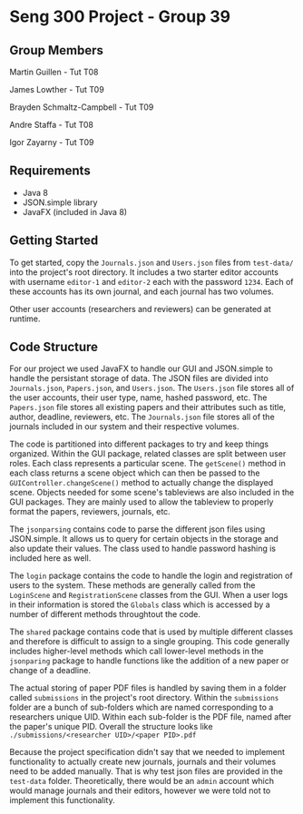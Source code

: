 # Seng 300 Project - Group 39

## Group Members

Martin Guillen - Tut T08

James Lowther - Tut T09

Brayden Schmaltz-Campbell - Tut T09

Andre Staffa - Tut T08

Igor Zayarny - Tut T09

## Requirements

* Java 8
* JSON.simple library
* JavaFX (included in Java 8)

## Getting Started

To get started, copy the `Journals.json` and `Users.json` files from `test-data/` into the project's root directory.
It includes a two starter editor accounts with username `editor-1` and `editor-2` each with the password `1234`.
Each of these accounts has its own journal, and each journal has two volumes.

Other user accounts (researchers and reviewers) can be generated at runtime.

## Code Structure

For our project we used JavaFX to handle our GUI and JSON.simple to handle the persistant storage of data. The JSON files are divided into `Journals.json`, `Papers.json`, and `Users.json`. The `Users.json` file stores all of the user accounts, their user type, name, hashed password, etc. The `Papers.json` file stores all existing papers and their attributes such as title, author, deadline, reviewers, etc. The `Journals.json` file stores all of the journals included in our system and their respective volumes.

The code is partitioned into different packages to try and keep things organized. Within the GUI package, related classes are split between user roles. Each class represents a particular scene. The `getScene()` method in each class returns a scene object which can then be passed to the `GUIController.changeScene()` method to actually change the displayed scene. Objects needed for some scene's tableviews are also included in the GUI packages. They are mainly used to allow the tableview to properly format the papers, reviewers, journals, etc.

The `jsonparsing` contains code to parse the different json files using JSON.simple. It allows us to query for certain objects in the storage and also update their values. The class used to handle password hashing is included here as well.

The `login` package contains the code to handle the login and registration of users to the system. These methods are generally called from the `LoginScene` and `RegistrationScene` classes from the GUI. When a user logs in their information is stored the `Globals` class which is accessed by a number of different methods throughtout the code.

The `shared` package contains code that is used by multiple different classes and therefore is difficult to assign to a single grouping. This code generally includes higher-level methods which call lower-level methods in the `jsonparing` package to handle functions like the addition of a new paper or change of a deadline.

The actual storing of paper PDF files is handled by saving them in a folder called `submissions` in the project's root directory. Within the `submissions` folder are a bunch of sub-folders which are named corresponding to a researchers unique UID. Within each sub-folder is the PDF file, named after the paper's unique PID. Overall the structure looks like `./submissions/<researcher UID>/<paper PID>.pdf`

Because the project specification didn't say that we needed to implement functionality to actually create new journals, journals and their volumes need to be added manually. That is why test json files are provided in the `test-data` folder. Theoretically, there would be an `admin` account which would manage journals and their editors, however we were told not to implement this functionality.

